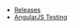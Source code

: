 
- [Releases](https://github.com/begin-again/releases/blob/main/angular/index.md)
- [AngularJS Testing](./angularjs-testing-home.md)
